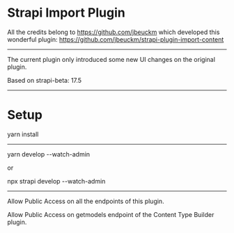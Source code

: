 # Strapi Import Plugin

All the credits belong to https://github.com/jbeuckm which developed this wonderful plugin: https://github.com/jbeuckm/strapi-plugin-import-content

----

The current plugin only introduced some new UI changes on the original plugin. 

Based on strapi-beta: 17.5

----  

# Setup

yarn install

------

yarn develop --watch-admin 

or
 
 npx strapi develop --watch-admin

-----

Allow Public Access on all the endpoints of this plugin.

Allow Public Access on getmodels endpoint of the Content Type Builder plugin.
